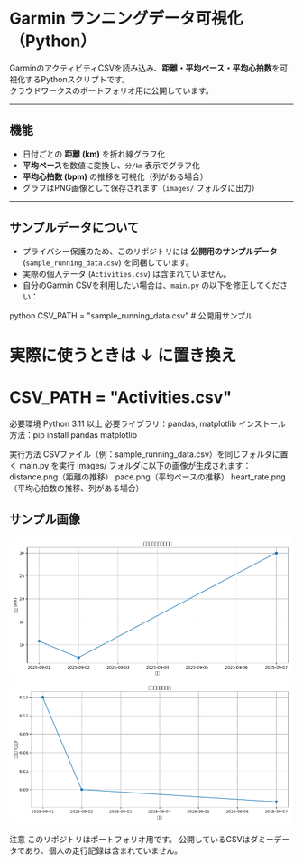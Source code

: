 # Garmin ランニングデータ可視化（Python）

GarminのアクティビティCSVを読み込み、**距離・平均ペース・平均心拍数**を可視化するPythonスクリプトです。  
クラウドワークスのポートフォリオ用に公開しています。

---

## 機能
- 日付ごとの **距離 (km)** を折れ線グラフ化  
- **平均ペース**を数値に変換し、`分/㎞` 表示でグラフ化  
- **平均心拍数 (bpm)** の推移を可視化（列がある場合）  
- グラフはPNG画像として保存されます（`images/` フォルダに出力）

---

## サンプルデータについて
- プライバシー保護のため、このリポジトリには **公開用のサンプルデータ** (`sample_running_data.csv`) を同梱しています。  
- 実際の個人データ (`Activities.csv`) は含まれていません。  
- 自分のGarmin CSVを利用したい場合は、`main.py` の以下を修正してください：

python
CSV_PATH = "sample_running_data.csv"  # 公開用サンプル
# 実際に使うときは ↓ に置き換え
# CSV_PATH = "Activities.csv"


必要環境
Python 3.11 以上
必要ライブラリ：pandas, matplotlib
インストール方法：pip install pandas matplotlib


実行方法
CSVファイル（例：sample_running_data.csv）を同じフォルダに置く
main.py を実行
images/ フォルダに以下の画像が生成されます：
distance.png（距離の推移）
pace.png（平均ペースの推移）
heart_rate.png（平均心拍数の推移、列がある場合）


## サンプル画像
![](images/distance.png)  
![](images/pace.png)


注意
このリポジトリはポートフォリオ用です。
公開しているCSVはダミーデータであり、個人の走行記録は含まれていません。


